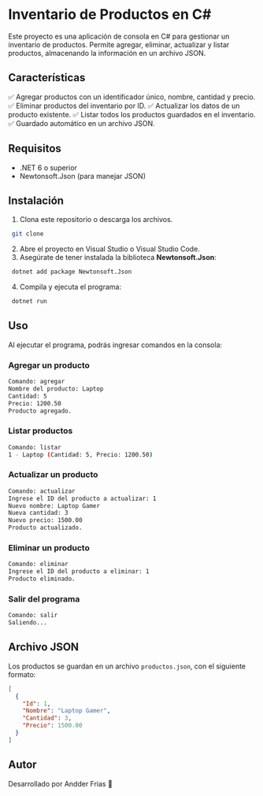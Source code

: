# Inventario de Productos en C#

Este proyecto es una aplicación de consola en C# para gestionar un inventario de productos. Permite agregar, eliminar, actualizar y listar productos, almacenando la información en un archivo JSON.

## Características

✅ Agregar productos con un identificador único, nombre, cantidad y precio.
✅ Eliminar productos del inventario por ID.
✅ Actualizar los datos de un producto existente.
✅ Listar todos los productos guardados en el inventario.
✅ Guardado automático en un archivo JSON.

## Requisitos

- .NET 6 o superior
- Newtonsoft.Json (para manejar JSON)

## Instalación

1. Clona este repositorio o descarga los archivos.
```sh
 git clone 
```
2. Abre el proyecto en Visual Studio o Visual Studio Code.
3. Asegúrate de tener instalada la biblioteca **Newtonsoft.Json**:
```sh
 dotnet add package Newtonsoft.Json
```
4. Compila y ejecuta el programa:
```sh
 dotnet run
```

## Uso

Al ejecutar el programa, podrás ingresar comandos en la consola:

### Agregar un producto
```sh
Comando: agregar
Nombre del producto: Laptop
Cantidad: 5
Precio: 1200.50
Producto agregado.
```

### Listar productos
```sh
Comando: listar
1 - Laptop (Cantidad: 5, Precio: 1200.50)
```

### Actualizar un producto
```sh
Comando: actualizar
Ingrese el ID del producto a actualizar: 1
Nuevo nombre: Laptop Gamer
Nueva cantidad: 3
Nuevo precio: 1500.00
Producto actualizado.
```

### Eliminar un producto
```sh
Comando: eliminar
Ingrese el ID del producto a eliminar: 1
Producto eliminado.
```

### Salir del programa
```sh
Comando: salir
Saliendo...
```

## Archivo JSON

Los productos se guardan en un archivo `productos.json`, con el siguiente formato:
```json
[
  {
    "Id": 1,
    "Nombre": "Laptop Gamer",
    "Cantidad": 3,
    "Precio": 1500.00
  }
]
```

## Autor
Desarrollado por Andder Frias 🚀

